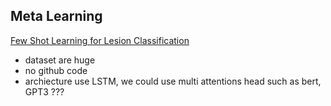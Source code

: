 ## Meta Learning

[Few Shot Learning for Lesion Classification](http://cs330.stanford.edu/fall2020/projects2020/CS330_Surya_Narayanan_Oussama_Fadil_Sandra_Ha.pdf)
* dataset are huge 
* no github code
* archiecture use LSTM, we could use multi attentions head such as bert, GPT3 ???
